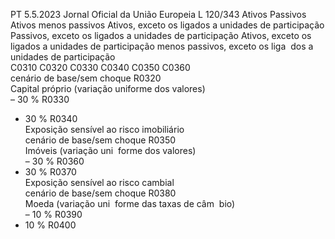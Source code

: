 PT  5.5.2023 Jornal Oficial da União Europeia L 120/343
 Ativos  Passivos  Ativos menos 
passivos  Ativos, exceto 
os ligados a 
unidades de 
participação  Passivos, exceto 
os ligados a 
unidades de 
participação  Ativos, exceto 
os ligados a 
unidades de 
participação 
menos passivos, 
exceto os liga ­
dos a unidades 
de participação  
C0310  C0320  C0330  C0340  C0350  C0360  
cenário de base/sem 
choque  R0320  
Capital próprio (variação 
uniforme dos valores)  
– 30 %  R0330  
+ 30 %  R0340  
Exposição sensível ao risco 
imobiliário  
cenário de base/sem 
choque  R0350  
Imóveis (variação uni ­
forme dos valores)  
– 30 %  R0360  
+ 30 %  R0370  
Exposição sensível ao risco 
cambial  
cenário de base/sem 
choque  R0380  
Moeda (variação uni ­
forme das taxas de câm ­
bio)  
– 10 %  R0390  
+ 10 %  R0400